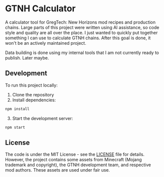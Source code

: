 # GTNH Calculator

A calculator tool for GregTech: New Horizons mod recipes and production chains.
Large parts of this project were written using AI assistance, so code style and quality are all over the place.
I just wanted to quickly put together something I can use to calculate GTNH chains. After this goal is done, it won't be an actively maintained project.

Data building is done using my internal tools that I am not currently ready to publish. Later maybe.

## Development

To run this project locally:

1. Clone the repository
2. Install dependencies:
```bash
npm install
```
3. Start the development server:
```bash
npm start
```

## License

The code is under the MIT License - see the [LICENSE](LICENSE) file for details.
However, the project contains some assets from Minecraft (Mojang trademark and copyright), the GTNH development team, and respective mod authors. These assets are used under fair use.
